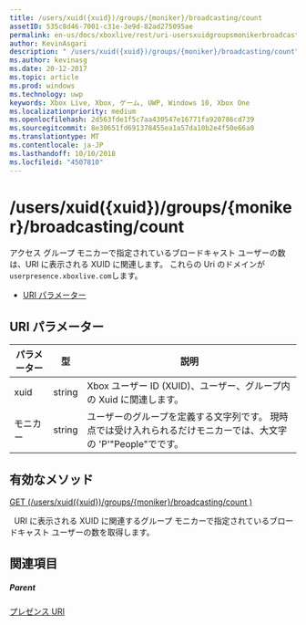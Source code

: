 ```yaml
---
title: /users/xuid({xuid})/groups/{moniker}/broadcasting/count
assetID: 535c8d46-7001-c31e-3e9d-82ad275095ae
permalink: en-us/docs/xboxlive/rest/uri-usersxuidgroupsmonikerbroadcastingcount.html
author: KevinAsgari
description: " /users/xuid({xuid})/groups/{moniker}/broadcasting/count"
ms.author: kevinasg
ms.date: 20-12-2017
ms.topic: article
ms.prod: windows
ms.technology: uwp
keywords: Xbox Live, Xbox, ゲーム, UWP, Windows 10, Xbox One
ms.localizationpriority: medium
ms.openlocfilehash: 2d563fde1f5c7aa430547e16771fa920786cd739
ms.sourcegitcommit: 8e30651fd691378455ea1a57da10b2e4f50e66a0
ms.translationtype: MT
ms.contentlocale: ja-JP
ms.lasthandoff: 10/10/2018
ms.locfileid: "4507810"
---
```

# <a name="usersxuidxuidgroupsmonikerbroadcastingcount"></a>/users/xuid({xuid})/groups/{moniker}/broadcasting/count
アクセス グループ モニカーで指定されているブロードキャスト ユーザーの数は、URI に表示される XUID に関連します。 これらの Uri のドメインが`userpresence.xboxlive.com`します。
 
  * [URI パラメーター](#ID4EV)
 
<a id="ID4EV"></a>

 
## <a name="uri-parameters"></a>URI パラメーター
 
| パラメーター| 型| 説明| 
| --- | --- | --- | 
| xuid| string| Xbox ユーザー ID (XUID)、ユーザー、グループ内の Xuid に関連します。| 
| モニカー| string| ユーザーのグループを定義する文字列です。 現時点では受け入れられるだけモニカーでは、大文字の 'P'"People"でです。| 
  
<a id="ID4E4B"></a>

 
## <a name="valid-methods"></a>有効なメソッド

[GET (/users/xuid({xuid})/groups/{moniker}/broadcasting/count )](uri-usersxuidgroupsmonikerbroadcastingcountget.md)

&nbsp;&nbsp;URI に表示される XUID に関連するグループ モニカーで指定されているブロードキャスト ユーザーの数を取得します。
 
<a id="ID4EHC"></a>

 
## <a name="see-also"></a>関連項目
 
<a id="ID4EJC"></a>

 
##### <a name="parent"></a>Parent 

[プレゼンス URI](atoc-reference-presence.md)

   